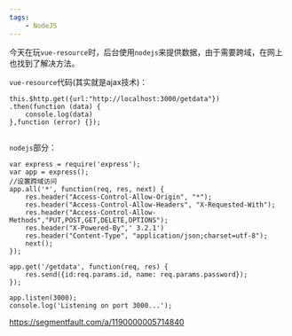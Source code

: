 ```yaml
---
tags:
    - NodeJS
---
```


今天在玩`vue-resource`时，后台使用`nodejs`来提供数据，由于需要跨域，在网上也找到了解决方法。

`vue-resource`代码(其实就是ajax技术)：

```
this.$http.get({url:"http://localhost:3000/getdata"})
.then(function (data) {
    console.log(data)
},function (error) {});
    
```

`nodejs`部分：

```
var express = require('express');
var app = express();
//设置跨域访问
app.all('*', function(req, res, next) {
    res.header("Access-Control-Allow-Origin", "*");
    res.header("Access-Control-Allow-Headers", "X-Requested-With");
    res.header("Access-Control-Allow-Methods","PUT,POST,GET,DELETE,OPTIONS");
    res.header("X-Powered-By",' 3.2.1')
    res.header("Content-Type", "application/json;charset=utf-8");
    next();
});

app.get('/getdata', function(req, res) {
    res.send({id:req.params.id, name: req.params.password});
});

app.listen(3000);
console.log('Listening on port 3000...');
```

https://segmentfault.com/a/1190000005714840
